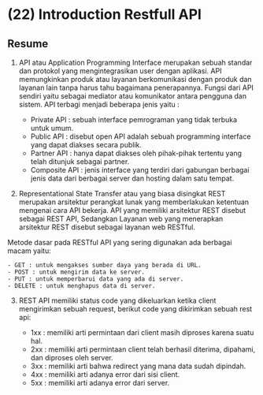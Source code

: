 # (22) Introduction Restfull API

## Resume

1. API atau Application Programming Interface merupakan sebuah standar dan protokol yang mengintegrasikan user dengan aplikasi. API memungkinkan produk atau layanan berkomunikasi dengan produk dan layanan lain tanpa harus tahu bagaimana penerapannya. Fungsi dari API sendiri yaitu sebagai mediator atau komunikator antara pengguna dan sistem. API terbagi menjadi beberapa jenis yaitu :

   - Private API : sebuah interface pemrograman yang tidak terbuka untuk umum.
   - Public API : disebut open API adalah sebuah programming interface yang dapat diakses secara publik.
   - Partner API : hanya dapat diakses oleh pihak-pihak tertentu yang telah ditunjuk sebagai partner.
   - Composite API : jenis interface yang terdiri dari gabungan berbagai jenis data dari berbagai server dan hosting dalam satu tempat.

2. Representational State Transfer atau yang biasa disingkat REST merupakan arsitektur perangkat lunak yang memberlakukan ketentuan mengenai cara API bekerja. API yang memiliki arsitektur REST disebut sebagai REST API, Sedangkan Layanan web yang menerapkan arsitektur REST disebut sebagai layanan web RESTful.

Metode dasar pada RESTful API yang sering digunakan ada berbagai macam yaitu:

    - GET : untuk mengakses sumber daya yang berada di URL.
    - POST : untuk mengirim data ke server.
    - PUT : untuk memperbarui data yang ada di server.
    - DELETE : untuk menghapus data di server.

3. REST API memiliki status code yang dikeluarkan ketika client mengirimkan sebuah request, berikut code yang dikirimkan sebuah rest api:

   - 1xx : memiliki arti permintaan dari client masih diproses karena suatu hal.
   - 2xx : memiliki arti permintaan client telah berhasil diterima, dipahami, dan diproses oleh server.
   - 3xx : memiliki arti bahwa redirect yang mana data sudah dipindah.
   - 4xx : memiliki arti adanya error dari sisi client.
   - 5xx : memiliki arti adanya error dari server.
